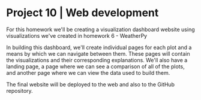 # Project 10 | Web development

For this homework we'll be creating a visualization dashboard website using visualizations we've created in homework 6 - WeatherPy

In building this dashboard, we'll create individual pages for each plot and a means by which we can navigate between them. These pages will contain the visualizations and their corresponding explanations. We'll also have a landing page, a page where we can see a comparison of all of the plots, and another page where we can view the data used to build them.

The final website will be deployed to the web and also to the GitHub repository.
